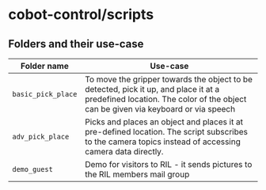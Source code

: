 # cobot-control/scripts

## Folders and their use-case

| Folder name | Use-case |
| --- | --- |
| `basic_pick_place` | To move the gripper towards the object to be detected, pick it up, and place it at a predefined location. The color of the object can be given via keyboard or via speech |
| `adv_pick_place` | Picks and places an object and places it at pre-defined location. The script subscribes to the camera topics instead of accessing camera data directly. |
| `demo_guest` | Demo for visitors to RIL - it sends pictures to the RIL members mail group|